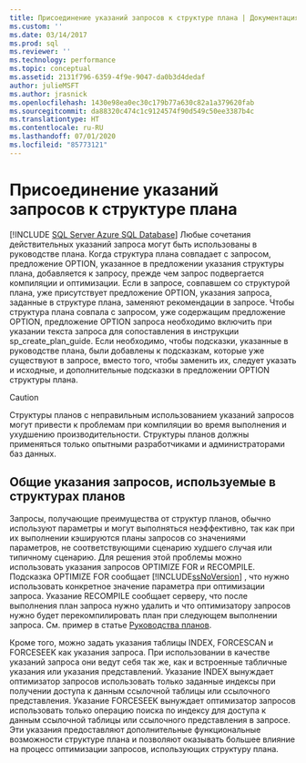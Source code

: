 ```yaml
---
title: Присоединение указаний запросов к структуре плана | Документация Майкрософт
ms.custom: ''
ms.date: 03/14/2017
ms.prod: sql
ms.reviewer: ''
ms.technology: performance
ms.topic: conceptual
ms.assetid: 2131f796-6359-4f9e-9047-da0b3d4dedaf
author: julieMSFT
ms.author: jrasnick
ms.openlocfilehash: 1430e98ea0ec30c179b77a630c82a1a379620fab
ms.sourcegitcommit: da88320c474c1c9124574f90d549c50ee3387b4c
ms.translationtype: HT
ms.contentlocale: ru-RU
ms.lasthandoff: 07/01/2020
ms.locfileid: "85773121"
---
```

# <a name="attach-query-hints-to-a-plan-guide"></a>Присоединение указаний запросов к структуре плана
[!INCLUDE [SQL Server Azure SQL Database](../../includes/applies-to-version/sql-asdb.md)]
  Любые сочетания действительных указаний запроса могут быть использованы в руководстве плана. Когда структура плана совпадает с запросом, предложение OPTION, указанное в предложении указания структуры плана, добавляется к запросу, прежде чем запрос подвергается компиляции и оптимизации. Если в запросе, совпавшем со структурой плана, уже присутствует предложение OPTION, указания запроса, заданные в структуре плана, заменяют рекомендации в запросе. Чтобы структура плана совпала с запросом, уже содержащим предложение OPTION, предложение OPTION запроса необходимо включить при указании текста запроса для сопоставления в инструкции sp_create_plan_guide. Если необходимо, чтобы подсказки, указанные в руководстве плана, были добавлены к подсказкам, которые уже существуют в запросе, вместо того, чтобы заменить их, следует указать и исходные, и дополнительные подсказки в предложении OPTION структуры плана.  
  
> [!CAUTION]  
>  Структуры планов с неправильным использованием указаний запросов могут привести к проблемам при компиляции во время выполнения и ухудшению производительности. Структуры планов должны применяться только опытными разработчиками и администраторами баз данных.  
  
## <a name="common-query-hints-used-in-plan-guides"></a>Общие указания запросов, используемые в структурах планов  
 Запросы, получающие преимущества от структур планов, обычно используют параметры и могут выполняться неэффективно, так как при их выполнении кэшируются планы запросов со значениями параметров, не соответствующими сценарию худшего случая или типичному сценарию. Для решения этой проблемы можно использовать указания запросов OPTIMIZE FOR и RECOMPILE. Подсказка OPTIMIZE FOR сообщает [!INCLUDE[ssNoVersion](../../includes/ssnoversion-md.md)] , что нужно использовать конкретное значение параметра при оптимизации запроса. Указание RECOMPILE сообщает серверу, что после выполнения план запроса нужно удалить и что оптимизатору запросов нужно будет перекомпилировать план при следующем выполнении запроса. См. пример в статье [Руководства планов](../../relational-databases/performance/plan-guides.md).  
  
 Кроме того, можно задать указания таблицы INDEX, FORCESCAN и FORCESEEK как указания запроса. При использовании в качестве указаний запроса они ведут себя так же, как и встроенные табличные указания или указания представлений. Указание INDEX вынуждает оптимизатор запросов использовать только заданные индексы при получении доступа к данным ссылочной таблицы или ссылочного представления. Указание FORCESEEK вынуждает оптимизатор запросов использовать только операцию поиска по индексу для доступа к данным ссылочной таблицы или ссылочного представления в запросе. Эти указания предоставляют дополнительные функциональные возможности структуре плана и позволяют оказывать большее влияние на процесс оптимизации запросов, использующих структуру плана.  
  
  
